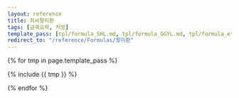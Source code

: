 ```yaml
---
layout: reference
title: 최씨팔미환
tags: [금궤요략, 처방]
template_pass: [tpl/formula_SHL.md, tpl/formula_GGYL.md, tpl/formula_etc.md]
redirect_to: "/reference/Formulas/팔미환"
---
```


{% for tmp in page.template_pass %}

{% include {{ tmp }} %}

{% endfor %}
